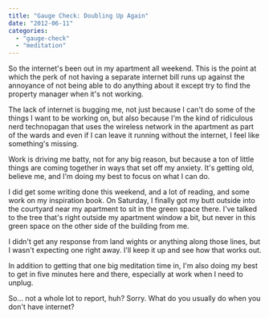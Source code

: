 ```yaml
---
title: "Gauge Check: Doubling Up Again"
date: "2012-06-11"
categories: 
  - "gauge-check"
  - "meditation"
---
```


So the internet's been out in my apartment all weekend. This is the point at which the perk of not having a separate internet bill runs up against the annoyance of not being able to do anything about it except try to find the property manager when it's not working.

The lack of internet is bugging me, not just because I can't do some of the things I want to be working on, but also because I'm the kind of ridiculous nerd technopagan that uses the wireless network in the apartment as part of the wards and even if I can leave it running without the internet, I feel like something's missing.

Work is driving me batty, not for any big reason, but because a ton of little things are coming together in ways that set off my anxiety. It's getting old, believe me, and I'm doing my best to focus on what I can do.

I did get some writing done this weekend, and a lot of reading, and some work on my inspiration book. On Saturday, I finally got my butt outside into the courtyard near my apartment to sit in the green space there. I've talked to the tree that's right outside my apartment window a bit, but never in this green space on the other side of the building from me.

I didn't get any response from land wights or anything along those lines, but I wasn't expecting one right away. I'll keep it up and see how that works out.

In addition to getting that one big meditation time in, I'm also doing my best to get in five minutes here and there, especially at work when I need to unplug.

So... not a whole lot to report, huh? Sorry. What do you usually do when you don't have internet?
